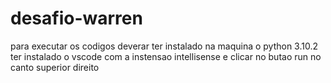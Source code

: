 # desafio-warren

para executar  os codigos deverar  ter instalado na maquina o 
python 3.10.2
ter instalado o vscode  com a instensao intellisense
e clicar no butao run no canto superior direito
